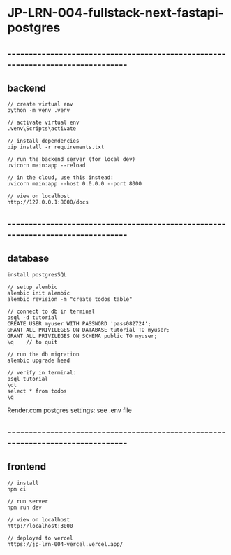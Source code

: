 # JP-LRN-004-fullstack-next-fastapi-postgres

## -------------------------------------------------------------------------------
## backend

```
// create virtual env
python -m venv .venv

// activate virtual env
.venv\Scripts\activate

// install dependencies
pip install -r requirements.txt

// run the backend server (for local dev)
uvicorn main:app --reload

// in the cloud, use this instead:
uvicorn main:app --host 0.0.0.0 --port 8000

// view on localhost
http://127.0.0.1:8000/docs
```

## -------------------------------------------------------------------------------
## database
```
install postgresSQL

// setup alembic
alembic init alembic
alembic revision -m "create todos table"

// connect to db in terminal
psql -d tutorial
CREATE USER myuser WITH PASSWORD 'pass082724';
GRANT ALL PRIVILEGES ON DATABASE tutorial TO myuser;
GRANT ALL PRIVILEGES ON SCHEMA public TO myuser;
\q    // to quit

// run the db migration
alembic upgrade head

// verify in terminal:
psql tutorial
\dt
select * from todos
\q
```

Render.com postgres settings: see .env file


## -------------------------------------------------------------------------------
## frontend
```
// install
npm ci

// run server
npm run dev

// view on localhost
http://localhost:3000

// deployed to vercel
https://jp-lrn-004-vercel.vercel.app/

```
